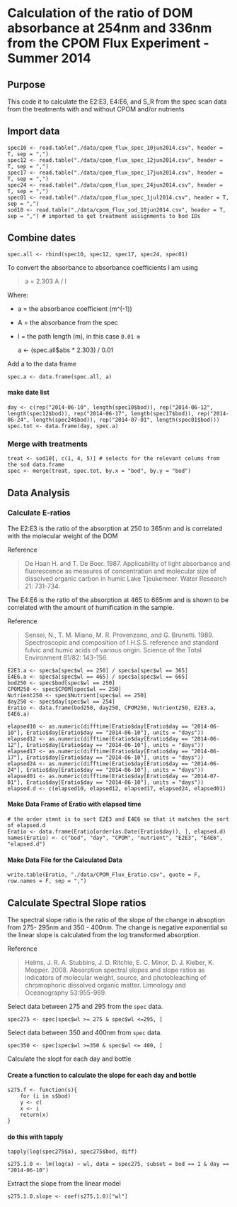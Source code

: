# Calculation of the ratio of DOM absorbance at 254nm and 336nm from the CPOM Flux Experiment - Summer 2014

## Purpose

This code it to calculate the E2:E3, E4:E6, and S_R from the spec scan data from the treatments with and without CPOM and/or nutrients


## Import data

    spec10 <- read.table("./data/cpom_flux_spec_10jun2014.csv", header = T, sep = ",")
    spec12 <- read.table("./data/cpom_flux_spec_12jun2014.csv", header = T, sep = ",")
    spec17 <- read.table("./data/cpom_flux_spec_17jun2014.csv", header = T, sep = ",")
    spec24 <- read.table("./data/cpom_flux_spec_24jun2014.csv", header = T, sep = ",")
    spec01 <- read.table("./data/cpom_flux_spec_1jul2014.csv", header = T, sep = ",")
    sod10 <- read.table("./data/cpom_flux_sod_10jun2014.csv", header = T, sep = ",") # imported to get treatment assignments to bod IDs

## Combine dates

    spec.all <- rbind(spec10, spec12, spec17, spec24, spec01)
    
To convert the absorbance to absorbance coefficients I am using 

> a = 2.303 A / l

Where:

* a = the absorbance coefficient (m^(-1))
* A = the absorbance from the spec
* l = the path length (m), in this case `0.01 m`

    a <- (spec.all$abs * 2.303) / 0.01
    
Add a to the data frame
    
    spec.a <- data.frame(spec.all, a)

#### make date list

    day <- c(rep("2014-06-10", length(spec10$bod)), rep("2014-06-12", length(spec12$bod)), rep("2014-06-17", length(spec17$bod)), rep("2014-06-24", length(spec24$bod)), rep("2014-07-01", length(spec01$bod)))
    spec.tot <- data.frame(day, spec.a)

### Merge with treatments

    treat <- sod10[, c(1, 4, 5)] # selects for the relevant colums from the sod data.frame
    spec <- merge(treat, spec.tot, by.x = "bod", by.y = "bod")

## Data Analysis

### Calculate E-ratios  

The E2:E3 is the ratio of the absorption at 250 to 365nm and is correlated with the molecular weight of the DOM 

Reference

> De Haan H. and T. De Boer. 1987. Applicability of light absorbance and fluorescence as measures of concentration and molecular size of dissolved organic carbon in humic Lake Tjeukemeer. Water Research 21: 731-734.

The E4:E6 is the ratio of the absorption at 465 to 665nm and is shown to be correlated with the amount of humification in the sample.

Reference

> Sensei, N., T. M. Miano, M. R. Provenzano, and G. Brunetti. 1989. Spectroscopic and composition of I.H.S.S. reference and standard fulvic and humic acids of various origin. Science of the Total Environment 81/82: 143-156.

    E2E3.a <- spec$a[spec$wl == 250] / spec$a[spec$wl == 365]
    E4E6.a <- spec$a[spec$wl == 465] / spec$a[spec$wl == 665]
    bod250 <- spec$bod[spec$wl == 250]
    CPOM250 <- spec$CPOM[spec$wl == 250]
    Nutrient250 <- spec$Nutrient[spec$wl == 250]
    day250 <- spec$day[spec$wl == 254]
    Eratio <- data.frame(bod250, day250, CPOM250, Nutrient250, E2E3.a, E4E6.a)
    
    elapsed10 <- as.numeric(difftime(Eratio$day[Eratio$day == "2014-06-10"], Eratio$day[Eratio$day == "2014-06-10"], units = "days"))
    elapsed12 <- as.numeric(difftime(Eratio$day[Eratio$day == "2014-06-12"], Eratio$day[Eratio$day == "2014-06-10"], units = "days"))
    elapsed17 <- as.numeric(difftime(Eratio$day[Eratio$day == "2014-06-17"], Eratio$day[Eratio$day == "2014-06-10"], units = "days"))
    elapsed24 <- as.numeric(difftime(Eratio$day[Eratio$day == "2014-06-24"], Eratio$day[Eratio$day == "2014-06-10"], units = "days"))
    elapsed01 <- as.numeric(difftime(Eratio$day[Eratio$day == "2014-07-01"], Eratio$day[Eratio$day == "2014-06-10"], units = "days"))
    elapsed.d <- c(elapsed10, elapsed12, elapsed17, elapsed24, elapsed01)

#### Make Data Frame of Eratio with elapsed time

    
    # the order stmnt is to sort E2E3 and E4E6 so that it matches the sort of elapsed.d
    Eratio <- data.frame(Eratio[order(as.Date(Eratio$day)), ], elapsed.d)
    names(Eratio) <- c("bod", "day", "CPOM", "nutrient", "E2E3", "E4E6", "elapsed.d")

#### Make Data File for the Calculated Data

    write.table(Eratio, "./data/CPOM_Flux_Eratio.csv", quote = F, row.names = F, sep = ",")

## Calculate Spectral Slope ratios

The spectral slope ratio is the ratio of the slope of the change in absoption from 275- 295nm and 350 - 400nm.  The change is negative exponential so the linear slope is calculated from the log transformed absorption.

Reference 

> Helms, J. R. A. Stubbins, J. D. Ritchie, E. C. Minor, D. J. Kieber, K. Mopper. 2008. Absorption spectral slopes and slope ratios as indicators of molecular weight, source, and photobleaching of chromophoric dissolved organic matter. Limnology and Oceanography 53:955-969.


Select data between 275 and 295 from the `spec` data.

    spec275 <- spec[spec$wl >= 275 & spec$wl <=295, ]

Select data between 350 and 400nm from `spec` data.

    spec350 <- spec[spec$wl >=350 & spec$wl <= 400, ]

Calculate the slopt for each day and bottle

#### Create a function to calculate the slope for each day and bottle

    s275.f <- function(s){
        for (i in s$bod) 
        y <- c(
        x <- i
        return(x)
    }

#### do this with tapply

    tapply(log(spec275$a), spec275$bod, diff)

    s275.1.0 <- lm(log(a) ~ wl, data = spec275, subset = bod == 1 & day == "2014-06-10")
    
Extract the slope from the linear model

    s275.1.0.slope <- coef(s275.1.0)["wl"]
        